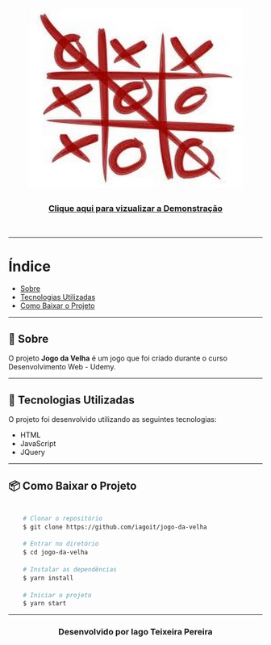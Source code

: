 <h1 align="center">
    <img src="imagens/jogoDaVelha.png">
</h1>



<h3 align="center">
<a href="https://iagoit.github.io/jogo-da-velha/">Clique aqui para vizualizar a Demonstração</a>
</h3>

<br>

---

# Índice

- [Sobre](#-sobre)
- [Tecnologias Utilizadas](#-tecnologias-utilizadas)
- [Como Baixar o Projeto](#-como-baixar-o-projeto)

---

## 🔖 Sobre

O projeto **Jogo da Velha** é um jogo que foi criado durante o curso Desenvolvimento Web - Udemy.

---

## 🚀 Tecnologias Utilizadas

O projeto foi desenvolvido utilizando as seguintes tecnologias: 

- HTML
- JavaScript
- JQuery

---

## 📦 Como Baixar o Projeto

```bash

    # Clonar o repositório
    $ git clone https://github.com/iagoit/jogo-da-velha

    # Entrar no diretório
    $ cd jogo-da-velha

    # Instalar as dependências
    $ yarn install

    # Iniciar o projeto
    $ yarn start

```

---

<h3 align="center">Desenvolvido por Iago Teixeira Pereira</h3>